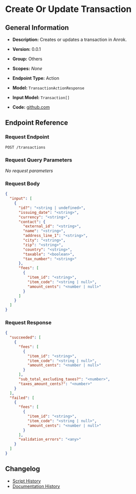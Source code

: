 <!-- BEGIN GENERATED CONTENT -->
# Create Or Update Transaction

## General Information

- **Description:** Creates or updates a transaction in Anrok.

- **Version:** 0.0.1
- **Group:** Others
- **Scopes:** _None_
- **Endpoint Type:** Action
- **Model:** `TransactionActionResponse`
- **Input Model:** `Transaction[]`
- **Code:** [github.com](https://github.com/NangoHQ/integration-templates/tree/main/integrations/anrok/actions/create-or-update-transaction.ts)


## Endpoint Reference

### Request Endpoint

`POST /transactions`

### Request Query Parameters

_No request parameters_

### Request Body

```json
{
  "input": [
    {
      "id?": "<string | undefined>",
      "issuing_date": "<string>",
      "currency": "<string>",
      "contact": {
        "external_id": "<string>",
        "name": "<string>",
        "address_line_1": "<string>",
        "city": "<string>",
        "zip": "<string>",
        "country": "<string>",
        "taxable": "<boolean>",
        "tax_number": "<string>"
      },
      "fees": [
        {
          "item_id": "<string>",
          "item_code": "<string | null>",
          "amount_cents": "<number | null>"
        }
      ]
    }
  ]
}
```

### Request Response

```json
{
  "succeeded": [
    {
      "fees": [
        {
          "item_id": "<string>",
          "item_code": "<string | null>",
          "amount_cents": "<number | null>"
        }
      ],
      "sub_total_excluding_taxes?": "<number>",
      "taxes_amount_cents?": "<number>"
    }
  ],
  "failed": [
    {
      "fees": [
        {
          "item_id": "<string>",
          "item_code": "<string | null>",
          "amount_cents": "<number | null>"
        }
      ],
      "validation_errors": "<any>"
    }
  ]
}
```

## Changelog

- [Script History](https://github.com/NangoHQ/integration-templates/commits/main/integrations/anrok/actions/create-or-update-transaction.ts)
- [Documentation History](https://github.com/NangoHQ/integration-templates/commits/main/integrations/anrok/actions/create-or-update-transaction.md)

<!-- END  GENERATED CONTENT -->

